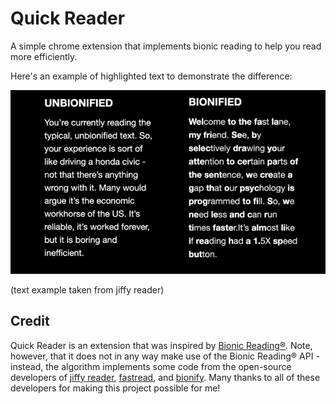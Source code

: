 # Quick Reader

A simple chrome extension that implements bionic reading to help you read more efficiently.

Here's an example of highlighted text to demonstrate the difference:

![read](read.png)

(text example taken from jiffy reader)

## Credit
Quick Reader is an extension that was inspired by [Bionic Reading®](https://bionic-reading.com/). Note, however, that it does not in any way make use of the Bionic Reading® API - instead, the algorithm implements some code from the open-source developers of [jiffy reader](https://github.com/ansh/jiffyreader.com), [fastread](https://github.com/ahrm/chrome-fastread),  and [bionify](https://github.com/Cveinnt/bionify). Many thanks to all of these developers for making this project possible for me!